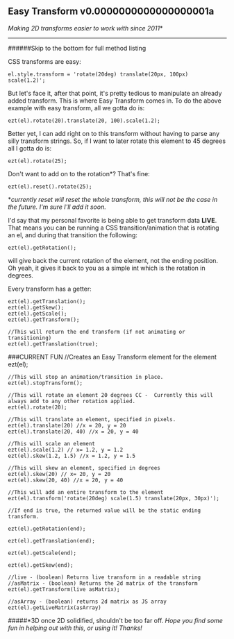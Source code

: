 Easy Transform v0.0000000000000000001a
-
**Making 2D* transforms easier to work with since 2011**
_______

######Skip to the bottom for full method listing

CSS transforms are easy:

    el.style.transform = 'rotate(20deg) translate(20px, 100px) scale(1.2)';

But let's face it, after that point, it's pretty tedious to manipulate an already added transform. This is where Easy Transform comes in. To do the above example with easy transform, all we gotta do is:

    ezt(el).rotate(20).translate(20, 100).scale(1.2);

Better yet, I can add right on to this transform without having to parse any silly transform strings. So, if I want to later rotate this element to 45 degrees all I gotta do is:

    ezt(el).rotate(25);

Don't want to add on to the rotation*? That's fine:

    ezt(el).reset().rotate(25);

**currently reset will reset the whole transform, this will not be the case in the future. I'm sure I'll add it soon.*

I'd say that my personal favorite is being able to get transform data **LIVE**. That means you can be running a CSS transition/animation that is rotating an el, and during that transition the following:

    ezt(el).getRotation();

will give back the current rotation of the element, not the ending position. Oh yeah, it gives it back to you as a simple int which is the rotation in degrees.

Every transform has a getter:

    ezt(el).getTranslation();
    ezt(el).getSkew();
    ezt(el).getScale();
    ezt(el).getTransform();

    //This will return the end transform (if not animating or transitioning)
    ezt(el).getTranslation(true);

###CURRENT FUN
    //Creates an Easy Transform element for the element
    ezt(el);

    //This will stop an animation/transition in place.
    ezt(el).stopTransform();

    //This will rotate an element 20 degrees CC -  Currently this will always add to any other rotation applied. 
    ezt(el).rotate(20);

    //This will translate an element, specified in pixels.
    ezt(el).translate(20) //x = 20, y = 20
    ezt(el).translate(20, 40) //x = 20, y = 40

    //This will scale an element
    ezt(el).scale(1.2) // x= 1.2, y = 1.2
    ezt(el).skew(1.2, 1.5) //x = 1.2, y = 1.5

    //This will skew an element, specified in degrees
    ezt(el).skew(20) // x= 20, y = 20
    ezt(el).skew(20, 40) //x = 20, y = 40

    //This will add an entire transform to the element
    ezt(el).transform('rotate(20deg) scale(1.5) translate(20px, 30px)');

    //If end is true, the returned value will be the static ending transform.

    ezt(el).getRotation(end);

    ezt(el).getTranslation(end);

    ezt(el).getScale(end);

    ezt(el).getSkew(end);

    //live - (boolean) Returns live transform in a readable string
    //asMatrix - (boolean) Returns the 2d matrix of the transform
    ezt(el).getTransform(live asMatrix);
    
    //asArray - (boolean) returns 2d matrix as JS array
    ezt(el).getLiveMatrix(asArray)

#####*3D once 2D solidified, shouldn't be too far off.
*Hope you find some fun in helping out with this, or using it! Thanks!*